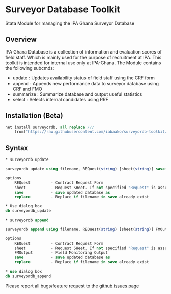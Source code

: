 # Surveyor Database Toolkit

Stata Module for managing the IPA Ghana Surveyor Database


## Overview

IPA Ghana Database is a collection of information and evaluation scores of field staff. Which is mainly used
for the purpose of recruitment at IPA. This toolkit is intended for internal use only at IPA-Ghana. The Module
contains the following subcmds: 
* update    : Updates availability status of field staff using the CRF form
* append    : Appends new performance data to surveyor database using CRF and FMO 
* summarize : Summarize database and output useful statistics
* select    : Selects internal candidates using RRF

## Installation (Beta)

```stata
net install surveyordb, all replace ///
	from("https://raw.githubusercontent.com/iabaako/surveyordb-toolkit/master/ado")
```

## Syntax
```stata
* surveyordb update

surveyordb update using filename, REQuest(string) [sheet(string)] save(string) [replace]

options
	REQuest 		- Contract Request Form
	sheet	 		- Request SHeet. If not specified "Request" is assumed
	save		 	- save updated database as
	replace			- Replace if filename in save already exist

* Use dialog box
db surveyordb_update

* surveyordb append

surveyordb append using filename, REQuest(string) [sheet(string)] FMOutput(string) save(string) [replace]

options
	REQuest 		- Contract Request Form
	sheet	 		- Request SHeet. If not specified "Request" is assumed
	FMOutput		- Field Monitoring Output
	save		 	- save updated database as
	replace			- Replace if filename in save already exist

* use dialog box
db surveyordb_append

```


Please report all bugs/feature request to the [github issues page](https://github.com/PovertyAction/high-frequency-checks/issues)